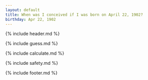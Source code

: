```yaml
---
layout: default
title: When was I conceived if I was born on April 22, 1902?
birthday: Apr 22, 1902
---
```


{% include header.md %}

{% include guess.md %}

{% include calculate.md %}

{% include safety.md %}

{% include footer.md %}



